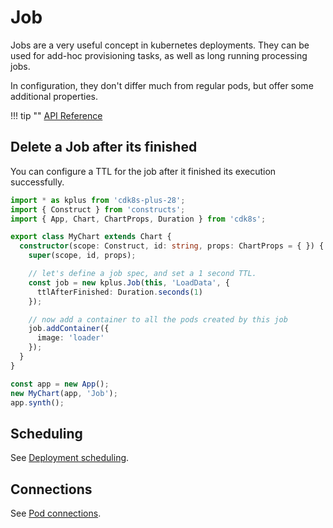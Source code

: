 # Job

Jobs are a very useful concept in kubernetes deployments.
They can be used for add-hoc provisioning tasks, as well as long running processing jobs.

In configuration, they don't differ much from regular pods, but offer some
additional properties.

!!! tip ""
    [API Reference](../../reference/cdk8s-plus-28/typescript.md#job)

## Delete a Job after its finished

You can configure a TTL for the job after it finished its execution successfully.

```typescript
import * as kplus from 'cdk8s-plus-28';
import { Construct } from 'constructs';
import { App, Chart, ChartProps, Duration } from 'cdk8s';

export class MyChart extends Chart {
  constructor(scope: Construct, id: string, props: ChartProps = { }) {
    super(scope, id, props);

    // let's define a job spec, and set a 1 second TTL.
    const job = new kplus.Job(this, 'LoadData', {
      ttlAfterFinished: Duration.seconds(1)
    });

    // now add a container to all the pods created by this job
    job.addContainer({
      image: 'loader'
    });
  }
}

const app = new App();
new MyChart(app, 'Job');
app.synth();
```

## Scheduling

See [Deployment scheduling](./deployment.md#scheduling).

## Connections

See [Pod connections](./pod.md#connections).
